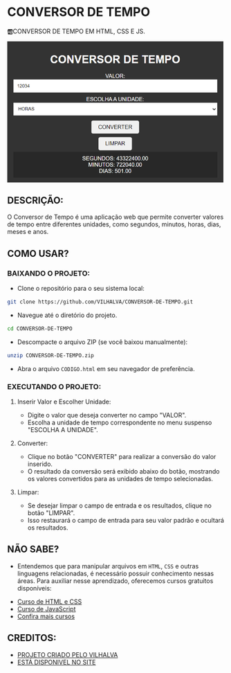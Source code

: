 # CONVERSOR DE TEMPO
🆎CONVERSOR DE TEMPO EM HTML, CSS E JS.

<img src="FOTO.png" align="center" width="500"> <br>

## DESCRIÇÃO:
O Conversor de Tempo é uma aplicação web que permite converter valores de tempo entre diferentes unidades, como segundos, minutos, horas, dias, meses e anos. 

## COMO USAR?
### BAIXANDO O PROJETO:
* Clone o repositório para o seu sistema local:

```bash
git clone https://github.com/VILHALVA/CONVERSOR-DE-TEMPO.git
```

* Navegue até o diretório do projeto.

```bash
cd CONVERSOR-DE-TEMPO
```

* Descompacte o arquivo ZIP (se você baixou manualmente):

```bash
unzip CONVERSOR-DE-TEMPO.zip
```

* Abra o arquivo `CODIGO.html` em seu navegador de preferência.

### EXECUTANDO O PROJETO:
1. Inserir Valor e Escolher Unidade:
   - Digite o valor que deseja converter no campo "VALOR".
   - Escolha a unidade de tempo correspondente no menu suspenso "ESCOLHA A UNIDADE".

2. Converter:
   - Clique no botão "CONVERTER" para realizar a conversão do valor inserido.
   - O resultado da conversão será exibido abaixo do botão, mostrando os valores convertidos para as unidades de tempo selecionadas.

3. Limpar:
   - Se desejar limpar o campo de entrada e os resultados, clique no botão "LIMPAR".
   - Isso restaurará o campo de entrada para seu valor padrão e ocultará os resultados.
   
## NÃO SABE?
- Entendemos que para manipular arquivos em `HTML`, `CSS` e outras linguagens relacionadas, é necessário possuir conhecimento nessas áreas. Para auxiliar nesse aprendizado, oferecemos cursos gratuitos disponíveis:
* [Curso de HTML e CSS](https://github.com/VILHALVA/CURSO-DE-HTML-E-CSS)
* [Curso de JavaScript](https://github.com/VILHALVA/CURSO-DE-JAVASCRIPT)
* [Confira mais cursos](https://github.com/VILHALVA?tab=repositories&q=+topic:CURSO)

## CREDITOS:
- [PROJETO CRIADO PELO VILHALVA](https://github.com/VILHALVA)
- [ESTÁ DISPONIVEL NO SITE](https://vilhalva.github.io/STYLER/STYLER.html)

